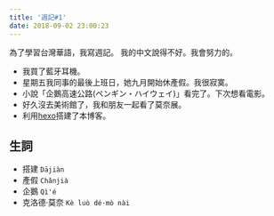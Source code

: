 ```yaml
---
title: '週記#1'
date: 2018-09-02 23:00:23
---
```

為了學習台灣華語，我寫週記。
我的中文說得不好。我會努力的。

* 我買了藍牙耳機。
* 星期五我同事的最後上班日，她九月開始休產假。我很寂寞。
* 小說「企鵝高速公路(ペンギン・ハイウェイ)」看完了。下次想看電影。
* 好久沒去美術館了，我和朋友一起看了莫奈展。
* 利用[hexo](https://hexo.io)搭建了本博客。

## 生詞

* 搭建 `Dājiàn`
* 產假 `Chǎnjià`
* 企鵝 `Qì'é`
* 克洛德·莫奈 `Kè luò dé·mò nài`
